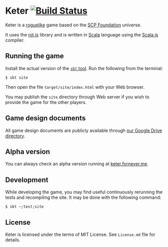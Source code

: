 Keter [![Build Status](https://travis-ci.org/codingteam/Keter.svg?branch=develop)](https://travis-ci.org/codingteam/Keter)
=====

Keter is a [roguelike](http://en.wikipedia.org/wiki/Roguelike) game based on the
[SCP Foundation](http://www.scp-wiki.net/) universe.

It uses the [rot.js](http://ondras.github.io/rot.js/) library and is written in [Scala](http://www.scala-lang.org/)
language using the [Scala.js](http://www.scala-js.org/) compiler.

Running the game
----------------

Install the actual version of the [`sbt` tool](http://www.scala-sbt.org/). Run the following from the terminal:

    $ sbt site
    
Then open the file `target/site/index.html` with your Web browser.

You may publish the `site` directory through Web server if you wish to provide the game for the other players.

Game design documents
---------------------

All game design documents are publicly available through
[our Google Drive directory](https://drive.google.com/folderview?id=0B6wGx1U8enR0YUtFYy1LNEJ5cm8&usp=sharing).

Alpha version
-------------

You can always check an alpha version running at [keter.fornever.me](http://keter.fornever.me).

Development
-----------
While developing the game, you may find useful continuously rerunning the tests
and recompiling the site. It may be done with the following command:

    $ sbt ~;test;site

License
-------

Keter is licensed under the terms of MIT License. See `License.md` file for
details.
